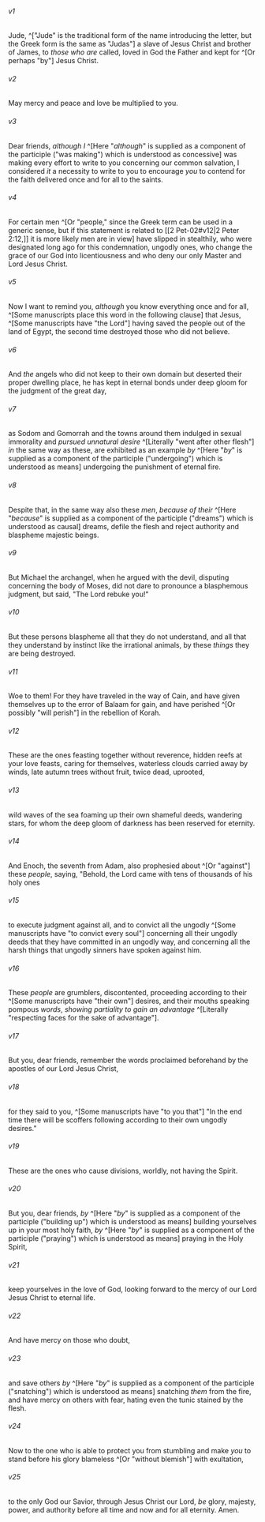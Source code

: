 ﻿---
aliases:
  - Jude 1
---



###### v1
Jude, ^["Jude" is the traditional form of the name introducing the letter, but the Greek form is the same as "Judas"] a slave of Jesus Christ and brother of James, to _those who are_ called, loved in God the Father and kept for ^[Or perhaps "by"] Jesus Christ.

###### v2
May mercy and peace and love be multiplied to you.

###### v3
Dear friends, _although I_ ^[Here "_although_" is supplied as a component of the participle ("was making") which is understood as concessive] was making every effort to write to you concerning our common salvation, I considered _it_ a necessity to write to you to encourage _you_ to contend for the faith delivered once and for all to the saints.

###### v4
For certain men ^[Or "people," since the Greek term can be used in a generic sense, but if this statement is related to [[2 Pet-02#v12|2 Peter 2:12,]] it is more likely men are in view] have slipped in stealthily, who were designated long ago for this condemnation, ungodly ones, who change the grace of our God into licentiousness and who deny our only Master and Lord Jesus Christ.

###### v5
Now I want to remind you, _although_ you know everything once and for all, ^[Some manuscripts place this word in the following clause] that Jesus, ^[Some manuscripts have "the Lord"] having saved the people out of the land of Egypt, the second time destroyed those who did not believe.

###### v6
And _the_ angels who did not keep to their own domain but deserted their proper dwelling place, he has kept in eternal bonds under deep gloom for the judgment of the great day,

###### v7
as Sodom and Gomorrah and the towns around them indulged in sexual immorality and _pursued unnatural desire_ ^[Literally "went after other flesh"] _in_ the same way as these, are exhibited as an example _by_ ^[Here "_by_" is supplied as a component of the participle ("undergoing") which is understood as means] undergoing the punishment of eternal fire.

###### v8
Despite that, in the same way also these _men_, _because of their_ ^[Here "_because_" is supplied as a component of the participle ("dreams") which is understood as causal] dreams, defile the flesh and reject authority and blaspheme majestic beings.

###### v9
But Michael the archangel, when he argued with the devil, disputing concerning the body of Moses, did not dare to pronounce a blasphemous judgment, but said, "The Lord rebuke you!"

###### v10
But these persons blaspheme all that they do not understand, and all that they understand by instinct like the irrational animals, by these _things_ they are being destroyed.

###### v11
Woe to them! For they have traveled in the way of Cain, and have given themselves up to the error of Balaam for gain, and have perished ^[Or possibly "will perish"] in the rebellion of Korah.

###### v12
These are the ones feasting together without reverence, hidden reefs at your love feasts, caring for themselves, waterless clouds carried away by winds, late autumn trees without fruit, twice dead, uprooted,

###### v13
wild waves of the sea foaming up their own shameful deeds, wandering stars, for whom the deep gloom of darkness has been reserved for eternity.

###### v14
And Enoch, the seventh from Adam, also prophesied about ^[Or "against"] these _people_, saying, "Behold, the Lord came with tens of thousands of his holy ones

###### v15
to execute judgment against all, and to convict all the ungodly ^[Some manuscripts have "to convict every soul"] concerning all their ungodly deeds that they have committed in an ungodly way, and concerning all the harsh things that ungodly sinners have spoken against him.

###### v16
These _people_ are grumblers, discontented, proceeding according to their ^[Some manuscripts have "their own"] desires, and their mouths speaking pompous _words_, _showing partiality to gain an advantage_ ^[Literally "respecting faces for the sake of advantage"].

###### v17
But you, dear friends, remember the words proclaimed beforehand by the apostles of our Lord Jesus Christ,

###### v18
for they said to you, ^[Some manuscripts have "to you that"] "In the end time there will be scoffers following according to their own ungodly desires."

###### v19
These are the ones who cause divisions, worldly, not having the Spirit.

###### v20
But you, dear friends, _by_ ^[Here "_by_" is supplied as a component of the participle ("building up") which is understood as means] building yourselves up in your most holy faith, _by_ ^[Here "_by_" is supplied as a component of the participle ("praying") which is understood as means] praying in the Holy Spirit,

###### v21
keep yourselves in the love of God, looking forward to the mercy of our Lord Jesus Christ to eternal life.

###### v22
And have mercy on those who doubt,

###### v23
and save others _by_ ^[Here "_by_" is supplied as a component of the participle ("snatching") which is understood as means] snatching _them_ from the fire, and have mercy on others with fear, hating even the tunic stained by the flesh.

###### v24
Now to the one who is able to protect you from stumbling and make _you_ to stand before his glory blameless ^[Or "without blemish"] with exultation,

###### v25
to the only God our Savior, through Jesus Christ our Lord, _be_ glory, majesty, power, and authority before all time and now and for all eternity. Amen.